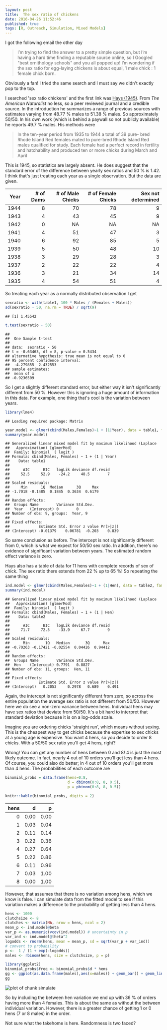 ```yaml
---
layout: post
title:  The sex ratio of chickens
date: 2016-04-26 11:52:46
published: true
tags: [R, Outreach, Simulation, Mixed Models]
---
```


I got the following email the other day

> I’m trying to find the answer to a pretty simple question, but I’m having a hard time finding a reputable source online, so I Googled "best ornithology schools" and you all popped up! I’m wondering if the sex ratio for egg-laying chickens is about equal, 1 male chick : 1 female chick born.

Obviously a fan! I tried the same search and I must say we didn't exactly pop to the top.

I searched 'sex ratio chickens' and the first link 
was [Hays (1945)][hays1945]. From *The American Naturalist* no less, so a peer reviewed journal and a credible source. In the introduction he summarizes a range of previous sources with estimates varying from 48.77 \% males to 51.38 \% males. So approximately 50/50. In his own work (which is behind a paywall so not publicly available) he reports 49.7 \% males. His methods were

> In the ten-year period from 1935 to 1944 a total of 39 pure-
> bred Rhode Island Red females mated to pure-bred Rhode Island
> Red males qualified for study. Each female had a perfect record
> in fertility and hatchability and produced ten or more chicks
> during March and April

This is 1945, so statistics are largely absent. He does suggest that the standard error of the difference between yearly sex ratios and 50 \% is 1.42. I think that's just treating each year as a single observation. But the data are given. 


| Year| # of Dams| # of Male Chicks| # of Female Chicks| Sex not determined|
|----:|---------:|----------------:|------------------:|------------------:|
| 1944|         8|               70|                 78|                  9|
| 1943|         4|               43|                 45|                  9|
| 1942|         0|               NA|                 NA|                 NA|
| 1941|         4|               51|                 47|                  3|
| 1940|         6|               92|                 85|                  5|
| 1939|         5|               50|                 48|                 10|
| 1938|         3|               29|                 28|                  3|
| 1937|         2|               22|                 22|                  4|
| 1936|         3|               21|                 34|                 14|
| 1935|         4|               54|                 51|                  4|

So treating each year as a normally distributed observation I get


```r
sexratio <- with(table1, 100 * Males / (Females + Males))
sd(sexratio - 50, na.rm = TRUE) / sqrt(9)
```

```
## [1] 1.45542
```

```r
t.test(sexratio - 50)
```

```
## 
## 	One Sample t-test
## 
## data:  sexratio - 50
## t = -0.63463, df = 8, p-value = 0.5434
## alternative hypothesis: true mean is not equal to 0
## 95 percent confidence interval:
##  -4.279855  2.432553
## sample estimates:
##  mean of x 
## -0.9236509
```

So I get a slightly different standard error, but either way it isn't significantly different from 50 %. However this is ignoring a huge amount of information in this data.
For example, one thing that's cool is the variation between years.


```r
library(lme4)
```

```
## Loading required package: Matrix
```

```r
year.model <- glmer(cbind(Males,Females)~1 + (1|Year), data = table1, family=binomial)
summary(year.model)
```

```
## Generalized linear mixed model fit by maximum likelihood (Laplace
##   Approximation) [glmerMod]
##  Family: binomial  ( logit )
## Formula: cbind(Males, Females) ~ 1 + (1 | Year)
##    Data: table1
## 
##      AIC      BIC   logLik deviance df.resid 
##     52.5     52.9    -24.2     48.5        7 
## 
## Scaled residuals: 
##     Min      1Q  Median      3Q     Max 
## -1.7018 -0.1485  0.1845  0.3634  0.6179 
## 
## Random effects:
##  Groups Name        Variance Std.Dev.
##  Year   (Intercept) 0        0       
## Number of obs: 9, groups:  Year, 9
## 
## Fixed effects:
##             Estimate Std. Error z value Pr(>|z|)
## (Intercept) -0.01379    0.06781  -0.203    0.839
```

So same conclusion as before. The intercept is not significantly different from 0, which is what we expect for 50/50 sex ratio. In addition, there's no evidence of significant variation between years. The estimated random effect variance is zero. 

Hays also has a table of data for 11 hens with complete records of sex of chick. The sex ratio there extends from 22 % up to 65 %! So repeating the same thing




```r
ind.model <- glmer(cbind(Males,Females)~1 + (1|Hen), data = table2, family=binomial)
summary(ind.model)
```

```
## Generalized linear mixed model fit by maximum likelihood (Laplace
##   Approximation) [glmerMod]
##  Family: binomial  ( logit )
## Formula: cbind(Males, Females) ~ 1 + (1 | Hen)
##    Data: table2
## 
##      AIC      BIC   logLik deviance df.resid 
##     71.7     72.5    -33.9     67.7        9 
## 
## Scaled residuals: 
##      Min       1Q   Median       3Q      Max 
## -0.70263 -0.17421 -0.02554  0.04426  0.94412 
## 
## Random effects:
##  Groups Name        Variance Std.Dev.
##  Hen    (Intercept) 0.7791   0.8827  
## Number of obs: 11, groups:  Hen, 11
## 
## Fixed effects:
##             Estimate Std. Error z value Pr(>|z|)
## (Intercept)   0.2053     0.2978   0.689    0.491
```

Again, the intercept is not significantly different from zero, so across the entire population the average sex ratio is not different from 50/50. However here we do see a non-zero variance between hens. Individual hens may have sex ratios that deviate from 50/50. It's a bit hard to interpret that standard deviation because it is on a log-odds scale. 

Imagine you are ordering chicks 'straight run', which means without sexing. This is the cheapest way to get chicks because the expertise to sex chicks at a young age is expensive. You want 4 hens, so you decide to order 8 chicks. With a 50/50 sex ratio you'll get 4 hens, right? 

Wrong! You can get any number of hens between 0 and 8! 4 is just the most likely outcome. In fact, nearly 4 out of 10 orders you'll get less than 4 hens. Of course, you could also do better; in 4 out of 10 orders you'll get more than 4 hens. The probabilities of each outcome are


```r
binomial_probs = data.frame(hens=0:8,
                            d = dbinom(0:8, 8, 0.5),
                            p = pbinom(0:8, 8, 0.5))

knitr::kable(binomial_probs, digits = 2)
```



| hens|    d|    p|
|----:|----:|----:|
|    0| 0.00| 0.00|
|    1| 0.03| 0.04|
|    2| 0.11| 0.14|
|    3| 0.22| 0.36|
|    4| 0.27| 0.64|
|    5| 0.22| 0.86|
|    6| 0.11| 0.96|
|    7| 0.03| 1.00|
|    8| 0.00| 1.00|

However, that assumes that there is no variation among hens, which we know is false. I can simulate data from the fitted model to see if this variation makes a difference to the probability of getting less than 4 hens.


```r
hens <- 1000
clutchsize <- 8
clutches <- matrix(NA, nrow = hens, ncol = 2)
mean_p <- ind.model@beta
var_p <- as.numeric(vcov(ind.model)) # uncertainty in p
var_ind <- ind.model@theta^2
logodds <- rnorm(hens, mean = mean_p, sd = sqrt(var_p + var_ind))
# convert to probability
p <-  1 / (1 + exp(-logodds))
males <- rbinom(hens, size = clutchsize, p = p)

library(ggplot2)
binomial_probs$freq <- binomial_probs$d * hens
gg <- ggplot(as.data.frame(males),aes(x=males)) + geom_bar() + geom_line(data=binomial_probs, mapping=aes(x=hens, y=freq))
gg
```

![plot of chunk simulate](../figure/drafts/the-sex-ratio-of-chickens/simulate-1.png)

So by including the between hen variation we end up with 36 % of orders having more than 4 females. This is about the same as without the between individual variation. However, there is a greater chance of getting 1 or 0 hens (7 or 8 males) in the order.

Not sure what the takehome is here. Randomness is two faced?

[hays1945]: http://www.jstor.org/stable/2458081 "The primary sex ratio in domestic chickens"
